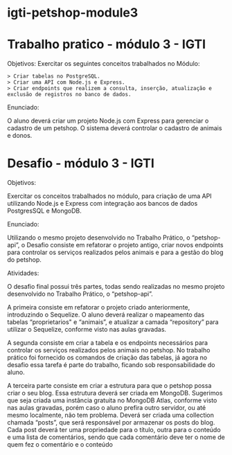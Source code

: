 # igti-petshop-module3

# Trabalho pratico - módulo 3 - IGTI

Objetivos:
Exercitar os seguintes conceitos trabalhados no Módulo:

    > Criar tabelas no PostgreSQL.
    > Criar uma API com Node.js e Express.
    > Criar endpoints que realizem a consulta, inserção, atualização e exclusão de registros no banco de dados.

Enunciado:

O aluno deverá criar um projeto Node.js com Express para gerenciar o cadastro de um petshop. O sistema deverá controlar o cadastro de animais e donos. 

# Desafio - módulo 3 - IGTI

Objetivos:

Exercitar os conceitos trabalhados no módulo, para criação de uma API utilizando Node.js
e Express com integração aos bancos de dados PostgresSQL e MongoDB.

Enunciado:

Utilizando o mesmo projeto desenvolvido no Trabalho Prático, o “petshop-api”, o Desafio
consiste em refatorar o projeto antigo, criar novos endpoints para controlar os serviços
realizados pelos animais e para a gestão do blog do petshop.

Atividades:

O desafio final possui três partes, todas sendo realizadas no mesmo projeto desenvolvido
no Trabalho Prático, o “petshop-api”.

A primeira consiste em refatorar o projeto criado anteriormente, introduzindo o Sequelize.
O aluno deverá realizar o mapeamento das tabelas “proprietarios" e “animais”, e atualizar
a camada “repository” para utilizar o Sequelize, conforme visto nas aulas gravadas.

A segunda consiste em criar a tabela e os endpoints necessários para controlar os
serviços realizados pelos animais no petshop. No trabalho prático foi fornecido os
comandos de criação das tabelas, já agora no desafio essa tarefa é parte do trabalho,
ficando sob responsabilidade do aluno.

A terceira parte consiste em criar a estrutura para que o petshop possa criar o seu blog.
Essa estrutura deverá ser criada em MongoDB. Sugerimos que seja criada uma instância
gratuita no MongoDB Atlas, conforme visto nas aulas gravadas, porém caso o aluno
prefira outro servidor, ou até mesmo localmente, não tem problema.
Deverá ser criada uma collection chamada “posts”, que será responsável por armazenar
os posts do blog. Cada post deverá ter uma propriedade para o título, outra para o
conteúdo e uma lista de comentários, sendo que cada comentário deve ter o nome de
quem fez o comentário e o conteúdo
